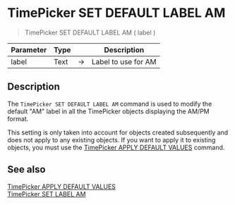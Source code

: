 # TimePicker SET DEFAULT LABEL AM

> TimePicker SET DEFAULT LABEL AM ( label )

| Parameter | Type |     | Description |
| --- | --- | --- | --- |
| label | Text | → | Label to use for AM |

## Description

The `TimePicker SET DEFAULT LABEL AM` command is used to modify the default "AM" label in all the TimePicker objects displaying the AM/PM format.

This setting is only taken into account for objects created subsequently and does not apply to any existing objects. If you want to apply it to existing objects, you must use the [TimePicker APPLY DEFAULT VALUES](TimePicker%20APPLY%20DEFAULT%20VALUES.md) command.

## See also

[TimePicker APPLY DEFAULT VALUES](TimePicker%20APPLY%20DEFAULT%20VALUES.md)  
[TimePicker SET LABEL AM](TimePicker%20SET%20LABEL%20AM.md)
